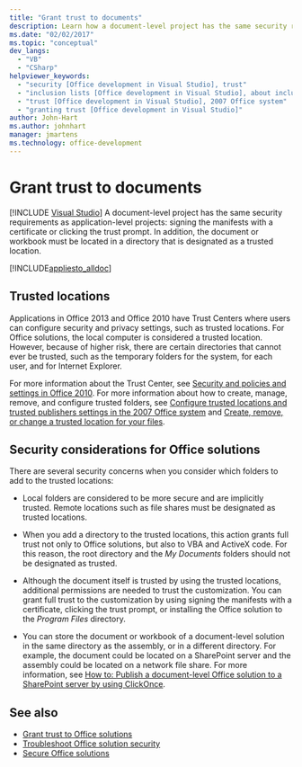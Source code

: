 ```yaml
---
title: "Grant trust to documents"
description: Learn how a document-level project has the same security requirements as application-level projects, like signing the manifests with a certificate or clicking the trust prompt.
ms.date: "02/02/2017"
ms.topic: "conceptual"
dev_langs:
  - "VB"
  - "CSharp"
helpviewer_keywords:
  - "security [Office development in Visual Studio], trust"
  - "inclusion lists [Office development in Visual Studio], about inclusion lists"
  - "trust [Office development in Visual Studio], 2007 Office system"
  - "granting trust [Office development in Visual Studio]"
author: John-Hart
ms.author: johnhart
manager: jmartens
ms.technology: office-development
---
```

# Grant trust to documents

 [!INCLUDE [Visual Studio](~/includes/applies-to-version/vs-windows-only.md)]
  A document-level project has the same security requirements as application-level projects: signing the manifests with a certificate or clicking the trust prompt. In addition, the document or workbook must be located in a directory that is designated as a trusted location.

 [!INCLUDE[appliesto_alldoc](../vsto/includes/appliesto-alldoc-md.md)]

## Trusted locations
 Applications in  Office 2013  and Office 2010 have Trust Centers where users can configure security and privacy settings, such as trusted locations. For Office solutions, the local computer is considered a trusted location. However, because of higher risk, there are certain directories that cannot ever be trusted, such as the temporary folders for the system, for each user, and for Internet Explorer.

 For more information about the Trust Center, see [Security and policies and settings in Office 2010](/previous-versions/office/office-2010/cc178946(v=office.14)). For more information about how to create, manage, remove, and configure trusted folders, see [Configure trusted locations and trusted publishers settings in the 2007 Office system](/previous-versions/office/office-2007-resource-kit/cc178948(v=office.12)) and [Create, remove, or change a trusted location for your files](https://support.office.com/article/Create-remove-or-change-a-trusted-location-for-your-files-f5151879-25ea-4998-80a5-4208b3540a62).

## Security considerations for Office solutions
 There are several security concerns when you consider which folders to add to the trusted locations:

- Local folders are considered to be more secure and are implicitly trusted. Remote locations such as file shares must be designated as trusted locations.

- When you add a directory to the trusted locations, this action grants full trust not only to Office solutions, but also to VBA and ActiveX code. For this reason, the root directory and the *My Documents* folders should not be designated as trusted.

- Although the document itself is trusted by using the trusted locations, additional permissions are needed to trust the customization. You can grant full trust to the customization by using signing the manifests with a certificate, clicking the trust prompt, or installing the Office solution to the *Program Files* directory.

- You can store the document or workbook of a document-level solution in the same directory as the assembly, or in a different directory. For example, the document could be located on a SharePoint server and the assembly could be located on a network file share. For more information, see [How to: Publish a document-level Office solution to a SharePoint server by using ClickOnce](/previous-versions/bb608595(v=vs.110)).

## See also
- [Grant trust to Office solutions](../vsto/granting-trust-to-office-solutions.md)
- [Troubleshoot Office solution security](../vsto/troubleshooting-office-solution-security.md)
- [Secure Office solutions](../vsto/securing-office-solutions.md)